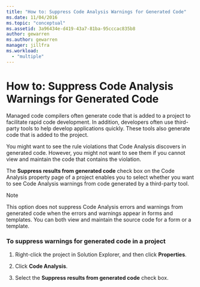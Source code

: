 ```yaml
---
title: "How to: Suppress Code Analysis Warnings for Generated Code"
ms.date: 11/04/2016
ms.topic: "conceptual"
ms.assetid: 3a96434e-d419-43a7-81ba-95cccac835b8
author: gewarren
ms.author: gewarren
manager: jillfra
ms.workload:
  - "multiple"
---
```

# How to: Suppress Code Analysis Warnings for Generated Code
Managed code compilers often generate code that is added to a project to facilitate rapid code development. In addition, developers often use third-party tools to help develop applications quickly. These tools also generate code that is added to the project.

 You might want to see the rule violations that Code Analysis discovers in generated code. However, you might not want to see them if you cannot view and maintain the code that contains the violation.

 The **Suppress results from generated code** check box on the Code Analysis property page of a project enables you to select whether you want to see Code Analysis warnings from code generated by a third-party tool.

> [!NOTE]
>  This option does not suppress Code Analysis errors and warnings from generated code when the errors and warnings appear in forms and templates. You can both view and maintain the source code for a form or a template.

### To suppress warnings for generated code in a project

1. Right-click the project in Solution Explorer, and then click **Properties**.

2. Click **Code Analysis**.

3. Select the **Suppress results from generated code** check box.